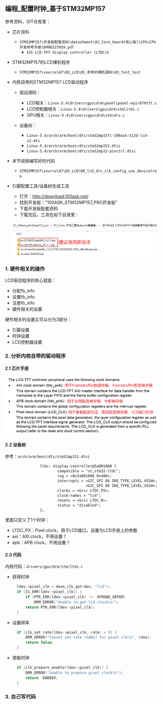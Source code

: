 ## 编程\_配置时钟\_基于STM32MP157

参考资料，GIT仓库里：

* 芯片资料
  
  * `STM32MP157\开发板配套资料\datasheeet\02_Core_board(核心板)\CPU\CPU开发参考手册\DM00327659.pdf`
    * `《35 LCD-TFT display controller (LTDC)》`
  
* STM32MP157的LCD裸机程序

  * `STM32MP157\source\A7\03_LCD\05_参考的裸机源码\03_font_test`

* 内核自带的STM32MP157 LCD驱动程序
  * 驱动源码：
  
    * LCD相关：`Linux-5.4\drivers\gpu\drm\panel\panel-myir070tft.c`
    * LCD控制器相关：`Linux-5.4\drivers\gpu\drm\stm\ltdc.c`
    * GPU相关：`Linux-5.4\drivers\gpu\drm\stm\drv.c`
  * 设备树：
    * `Linux-5.4/arch/arm/boot/dts/stm32mp157c-100ask-512d-lcd-v1.dts`
    * `Linux-5.4/arch/arm/boot/dts/stm32mp151.dtsi`
    * `Linux-5.4/arch/arm/boot/dts/stm32mp15-pinctrl.dtsi`
  
* 本节视频编写好的代码
  
  * `STM32MP157\source\A7\03_LCD\08_lcd_drv_clk_config_use_devicetree`
  
* 引脚配置工具/设备树生成工具

  * 打开：http://download.100ask.net/
  * 找到开发板："100ASK_STM32MP157_PRO开发板"
  * 下载开发板配套资料
  * 下载完后，工具在如下目录里：

  ![image-20210122094724188](pic/02_LCD驱动/041_pins_tools.png)

### 1. 硬件相关的操作

LCD驱动程序的核心就是：

* 分配fb_info
* 设置fb_info
* 注册fb_info
* 硬件相关的设置



硬件相关的设置又可以分为3部分：
  * 引脚设置
  * 时钟设置
  * LCD控制器设置



### 2. 分析内核自带的驱动程序

#### 2.1 芯片手册

![image-20210123151827981](pic/02_LCD驱动/033_stm32mp157_lcd_controller_clock.png)

#### 2.2 设备树

参考：`arch/arm/boot/dts/stm32mp151.dtsi`

```shell
                ltdc: display-controller@5a001000 {
                        compatible = "st,stm32-ltdc";
                        reg = <0x5a001000 0x400>;
                        interrupts = <GIC_SPI 88 IRQ_TYPE_LEVEL_HIGH>,
                                     <GIC_SPI 89 IRQ_TYPE_LEVEL_HIGH>;
                        clocks = <&rcc LTDC_PX>;
                        clock-names = "lcd";
                        resets = <&rcc LTDC_R>;
                        status = "disabled";
                };
```

里面只定义了1个时钟：

* LTDC_PX：Pixel clock，用于LCD接口，设置为LCD手册上的参数
* axi：AXI clock，不用设置？
* apb：APB clock，不用设置？



#### 2.3 代码

内核代码：`drivers/gpu/drm/stm/ltdc.c`

* 获得时钟

  ```c
  	ldev->pixel_clk = devm_clk_get(dev, "lcd");
  	if (IS_ERR(ldev->pixel_clk)) {
  		if (PTR_ERR(ldev->pixel_clk) != -EPROBE_DEFER)
  			DRM_ERROR("Unable to get lcd clock\n");
  		return PTR_ERR(ldev->pixel_clk);
  	}
  ```
  
* 设置频率

  ```c
  	if (clk_set_rate(ldev->pixel_clk, rate) < 0) {
  		DRM_ERROR("Cannot set rate (%dHz) for pixel clk\n", rate);
  		return false;
  	}
  ```

* 使能时钟

  ```c
  	if (clk_prepare_enable(ldev->pixel_clk)) {
  		DRM_ERROR("Unable to prepare pixel clock\n");
  		return -ENODEV;
  	}
  ```
  
  

### 3. 自己写代码
